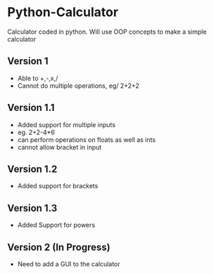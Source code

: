 # Python-Calculator

Calculator coded in python. Will use OOP concepts to make a simple calculator

## Version 1

- Able to +,-,x,/
- Cannot do multiple operations, eg/ 2+2+2

## Version 1.1 

- Added support for multiple inputs
- eg. 2+2-4*6
- can perform operations on floats as well as ints
- cannot allow bracket in input

## Version 1.2

- Added support for brackets

## Version 1.3 

- Added Support for powers 

## Version 2 (In Progress)

- Need to add a GUI to the calculator

